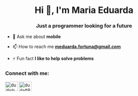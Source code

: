 <h1 align="center">Hi 👋, I'm Maria Eduarda</h1>
<h3 align="center">Just a programmer looking for a future</h3>

- 💬 Ask me about **mobile**

- 📫 How to reach me **meduarda.fortuna@gmail.com**

- ⚡ Fun fact **I like to help solve problems**

<h3 align="left">Connect with me:</h3>
<p align="left">
<a href="https://instagram.com/dudinhaasf" target="blank"><img align="center" src="https://raw.githubusercontent.com/rahuldkjain/github-profile-readme-generator/master/src/images/icons/Social/instagram.svg" alt="dudinhaasf" height="30" width="40" /></a>
<a href="https://discord.gg/duda#8148" target="blank"><img align="center" src="https://raw.githubusercontent.com/rahuldkjain/github-profile-readme-generator/master/src/images/icons/Social/discord.svg" alt="duda#8148" height="30" width="40" /></a>
</p>

